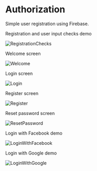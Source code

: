 # Authorization

Simple user registration using Firebase.

Registration and user input checks demo

![RegistrationChecks](https://user-images.githubusercontent.com/102160659/161814671-a363d55a-16f0-49a6-9bb0-03c9b8b3d4b0.gif)

Welcome screen

![Welcome](https://user-images.githubusercontent.com/102160659/161776080-076d01da-4d23-492a-8daf-a7d52728274e.png)

Login screen

![Login](https://user-images.githubusercontent.com/102160659/161776103-22196f49-74cc-4ac5-b9a3-ff27b72a3999.png)

Register screen

![Register](https://user-images.githubusercontent.com/102160659/161776158-31d67d17-2d97-4374-8abc-c9763721bc63.png)

Reset password screen

![ResetPassword](https://user-images.githubusercontent.com/102160659/161776198-07374579-0248-48cb-ae56-3d67d60a0140.png)

Login with Facebook demo

![LoginWithFacebook](https://user-images.githubusercontent.com/102160659/161809565-cf6edd62-b0ca-4ffa-b0e7-3fb44fe72f29.gif)

Login with Google demo

![LoginWithGoogle](https://user-images.githubusercontent.com/102160659/161809615-6a9f592a-b4b6-4590-839f-507cc2cdf668.gif)
